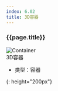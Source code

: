 ```yaml
---
index: 6.02
title: 3D容器
---
```

<h3 id="threed-容器">{{page.title}}</h3>

![Container][Container-02]  
3D容器


- 类型：容器

[Container-02]: {{site.baseurl}}/assets/components/Container-02.png
{: height="200px"}
